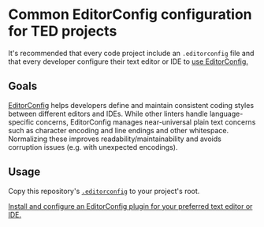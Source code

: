 # Common EditorConfig configuration for TED projects

It's recommended that every code project include an `.editorconfig` file and that every developer configure their text editor or IDE to [use EditorConfig.](https://editorconfig.org/#download)

## Goals

[EditorConfig](https://editorconfig.org) helps developers define and maintain consistent coding styles between different editors and IDEs. While other linters handle language-specific concerns, EditorConfig manages near-universal plain text concerns such as character encoding and line endings and other whitespace. Normalizing these improves readability/maintainability and avoids corruption issues (e.g. with unexpected encodings).

## Usage

Copy this repository's [`.editorconfig`](../../.editorconfig) to your project's root.

[Install and configure an EditorConfig plugin for your preferred text editor or IDE.](https://editorconfig.org/#download)

